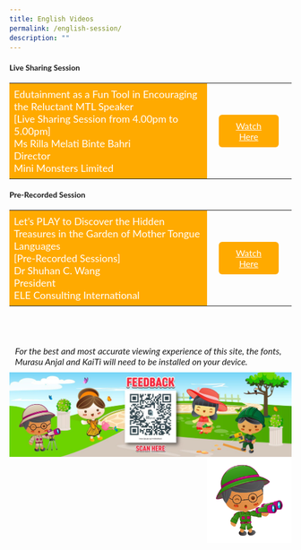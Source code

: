 ```yaml
---
title: English Videos
permalink: /english-session/
description: ""
---
```

<style>
    .btn1{
    font-size: 16px;
    font-family:Lato,sans-serif;
    background-color: #fa0;
    padding: 10px 13px;
    margin: -5px 13px;
    border-radius: 6px;
    width: 60%;
    text-align: center;
    display:block;
    }
     .btn1:hover {
background-color: lightgrey;!important;
}
.content a {
margin-bottom:0rem;
text-decoration:none;
}
@media only screen and (max-width: 600px) {
    .btn1 {
      width:74%
    }
}
</style>


   <h4 style="font-family:Lato,sans-serif;"><b>Live Sharing Session</b></h4>
    <table style="border-collapse: collapse;
  width: 100%;">
  <tbody><tr>
    <td style="border: none; width: 70%;
  text-align: left;padding: 8px;background-color:#fa0;color:#fff;font-family:Lato,sans-serif;font-size: 18px;">Edutainment as a Fun Tool in Encouraging the Reluctant MTL Speaker<br>
  [Live Sharing Session from 4.00pm to 5.00pm]<br>
Ms Rilla Melati Binte Bahri<br>
            Director<br>
            Mini Monsters Limited
        <br>
        </td>
    <td style="border: none;
  text-align: left;padding: 8px;width: 30%;font-family:Lato,sans-serif;">
 <a href="/ms-rilla-melati" class="btn1" style="color:#fff;">Watch Here</a>
</td>
    </tr>
</tbody></table>
    <h4 style="font-family:Lato,sans-serif;"><b>Pre-Recorded Session</b></h4>
<table style="border-collapse: collapse;
  width: 100%;">
  <tbody><tr>
    <td style="border: none; width: 70%;
  text-align: left;padding: 8px;background-color:#fa0;color:#fff;font-family:Lato,sans-serif;font-size: 18px;">Let’s PLAY to Discover the Hidden Treasures in the Garden of Mother Tongue Languages<br>
  [Pre-Recorded Sessions]<br>
Dr Shuhan C. Wang<br>
            President<br>
            ELE Consulting International<br>
     </td>
    <td style="border: none;
  text-align: left;padding: 8px;width: 30%;">
 <a href="/dr-shuhan-c-wang" class="btn1" style="color:#fff;font-family:Lato,sans-serif;">Watch Here</a>
</td>
    </tr>
</tbody></table>
    <br><br>
    <p style="font-size: 16px;font-family: Lato,sans-serif;font-style: italic;padding-top:12px;margin:10px;">For the best and most accurate viewing experience of this site, the fonts, Murasu Anjal and KaiTi will need to be installed on your device.</p>
	<img src="/images/Feedback-Slide.jpg">
<br>
<img src="/images/Explore-MTLS_Mascot_Scavenger-V1-03.png" style="float: right; width:30%;">
